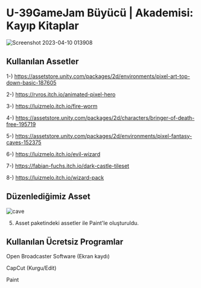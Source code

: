 # U-39GameJam Büyücü | Akademisi: Kayıp Kitaplar
![Screenshot 2023-04-10 013908](https://user-images.githubusercontent.com/54241620/230800935-e8e09010-1464-435b-9d78-3b7983ab4add.png)

## Kullanılan Assetler
1-) https://assetstore.unity.com/packages/2d/environments/pixel-art-top-down-basic-187605

2-) https://rvros.itch.io/animated-pixel-hero

3-) https://luizmelo.itch.io/fire-worm

4-) https://assetstore.unity.com/packages/2d/characters/bringer-of-death-free-195719

5-) https://assetstore.unity.com/packages/2d/environments/pixel-fantasy-caves-152375

6-) https://luizmelo.itch.io/evil-wizard

7-) https://fabian-fuchs.itch.io/dark-castle-tileset

8-) https://luizmelo.itch.io/wizard-pack

## Düzenlediğimiz Asset
![cave](https://user-images.githubusercontent.com/54241620/230801220-829271d7-91f9-4056-baa5-860352deb9f4.png)

5. Asset paketindeki assetler ile Paint'le oluşturuldu.

## Kullanılan Ücretsiz Programlar
Open Broadcaster Software (Ekran kaydı)

CapCut (Kurgu/Edit)

Paint
